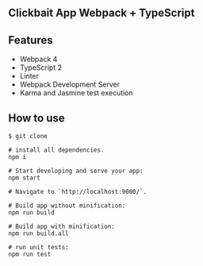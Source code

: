 Clickbait App Webpack + TypeScript
------------------------------
## Features

 * Webpack 4
 * TypeScript 2
 * Linter
 * Webpack Development Server
 * Karma and Jasmine test execution

## How to use

```
$ git clone

# install all dependencies.
npm i

# Start developing and serve your app:
npm start

# Navigate to `http://localhost:9000/`.

# Build app without minification: 
npm run build

# Build app with minification: 
npm run build.all

# run unit tests:
npm run test
```
